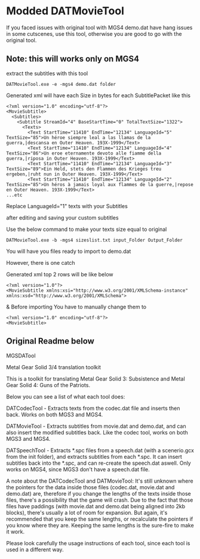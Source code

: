 # Modded DATMovieTool
If you faced issues with original tool with MGS4 demo.dat have hang issues in some cutscenes, use this tool, otherwise you are good to go with the original tool.

Note: this will works only on MGS4
---
extract the subtitles with this tool 
```
DATMovieTool.exe -e -mgs4 demo.dat folder
```
Generated xml will have each Size in bytes for each SubtitlePacket like this

```
<?xml version="1.0" encoding="utf-8"?>
<MovieSubtitle>
  <Subtitles>
    <Subtitle StreamId="4" BaseStartTime="0" TotalTextSize="1322">
      <Texts>
        <Text StartTime="11410" EndTime="12134" LanguageId="5" TextSize="85">Un héroe siempre leal a las llamas de la guerra,|descansa en Outer Heaven. 193X-1999</Text>
        <Text StartTime="11410" EndTime="12134" LanguageId="4" TextSize="86">Un eroe eternamente devoto alle fiamme della guerra,|riposa in Outer Heaven. 193X-1999</Text>
        <Text StartTime="11410" EndTime="12134" LanguageId="3" TextSize="89">Ein Held, stets den Flammen des Krieges treu ergeben,|ruht nun in Outer Heaven. 193X-1999</Text>
        <Text StartTime="11410" EndTime="12134" LanguageId="2" TextSize="85">Un héros à jamais loyal aux flammes de la guerre,|repose en Outer Heaven. 193X-1999</Text>
...etc
```
Replace LanguageId="1" texts with your Subtitles

after editing and saving your custom subtitles

Use the below command to make your texts size equal to original
```
DATMovieTool.exe -b -mgs4 sizeslist.txt input_Folder Output_Folder
```
You will have you files ready to import to demo.dat

However, there is one catch

Generated xml top 2 rows will be like below
```
<?xml version="1.0"?>
<MovieSubtitle xmlns:xsi="http://www.w3.org/2001/XMLSchema-instance" xmlns:xsd="http://www.w3.org/2001/XMLSchema">
```
& Before importing You have to manually change them to
```
<?xml version="1.0" encoding="utf-8"?>
<MovieSubtitle>
```

Original Readme below
----
MGSDATool

Metal Gear Solid 3/4 translation toolkit

This is a toolkit for translating Metal Gear Solid 3: Subsistence and Metal Gear Solid 4: Guns of the Patriots.

Below you can see a list of what each tool does:

DATCodecTool - Extracts texts from the codec.dat file and inserts then back. Works on both MGS3 and MGS4.

DATMovieTool - Extracts subtitles from movie.dat and demo.dat, and can also insert the modified subtitles back. Like the codec tool, works on both MGS3 and MGS4.

DATSpeechTool - Extracts *.spc files from a speech.dat (with a scenerio.gcx from the init folder), and extracts subtitles from each *.spc. It can insert subtitles back into the *.spc, and can re-create the speech.dat aswell. Only works on MGS4, since MGS3 don't have a speech.dat file.

A note about the DATCodecTool and DATMovieTool: It's still unknown where the pointers for the data inside those files (codec.dat, movie.dat and demo.dat) are, therefore if you change the lengths of the texts inside those files, there's a possibility that the game will crash. Due to the fact that those files have paddings (with movie.dat and demo.dat being aligned into 2kb blocks), there's usually a lot of room for expansion. But again, it's recommended that you keep the same lengths, or recalculate the pointers if you know where they are. Keeping the same lengths is the sure-fire to make it work.

Please look carefully the usage instructions of each tool, since each tool is used in a different way.
